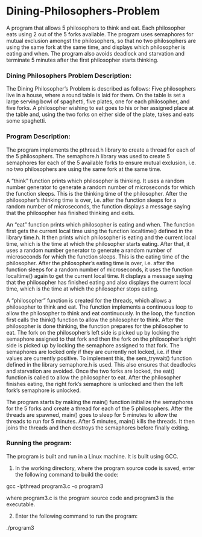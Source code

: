 # Dining-Philosophers-Problem

A program that allows 5 philosophers to think and eat. Each philosopher eats using 2 out of the 5 forks available. The program uses semaphores for mutual exclusion amongst the philosophers, so that no two philosophers are using the same fork at the same time, and displays which philosopher is eating and when. The program also avoids deadlock and starvation and terminate 5 minutes after the first philosopher starts thinking.

### Dining Philosophers Problem Description:

The Dining Philosopher’s Problem is described as follows: Five philosophers live in a house, where a round table is laid for them. On the table is set a large serving bowl of spaghetti, five plates, one for each philosopher, and five forks. A philosopher wishing to eat goes to his or her assigned place at the table and, using the two forks on either side of the plate, takes and eats some spaghetti.

### Program Description:

The program implements the pthread.h library to create a thread for each of the 5 philosophers. The semaphore.h library was used to create 5 semaphores for each of the 5 available forks to ensure mutual exclusion, i.e. no two philosophers are using the same fork at the same time.

A “think” function prints which philosopher is thinking. It uses a random number generator to generate a random number of microseconds for which the function sleeps. This is the thinking time of the philosopher. After the philosopher’s thinking time is over, i.e. after the function sleeps for a random number of microseconds, the function displays a message saying that the philosopher has finished thinking and exits.

An “eat” function prints which philosopher is eating and when. The function first gets the current local time using the function localtime() defined in the library time.h. It then prints which philosopher is eating and the current local time, which is the time at which the philosopher starts eating. After that, it uses a random number generator to generate a random number of microseconds for which the function sleeps. This is the eating time of the philosopher. After the philosopher’s eating time is over, i.e. after the function sleeps for a random number of microseconds, it uses the function localtime() again to get the current local time. It displays a message saying that the philosopher has finished eating and also displays the current local time, which is the time at which the philosopher stops eating.

A “philosopher” function is created for the threads, which allows a philosopher to think and eat. The function implements a continuous loop to allow the philosopher to think and eat continuously. In the loop, the function first calls the think() function to allow the philosopher to think. After the philosopher is done thinking, the function prepares for the philosopher to eat. The fork on the philosopher’s left side is picked up by locking the semaphore assigned to that fork and then the fork on the philosopher’s right side is picked up by locking the semaphore assigned to that fork. The semaphores are locked only if they are currently not locked, i.e. if their values are currently positive. To implement this, the sem_trywait() function defined in the library semaphore.h is used. This also ensures that deadlocks and starvation are avoided. Once the two forks are locked, the eat() function is called to allow the philosopher to eat. After the philosopher finishes eating, the right fork’s semaphore is unlocked and then the left fork’s semaphore is unlocked.

The program starts by making the main() function initialize the semaphores for the 5 forks and create a thread for each of the 5 philosophers. After the threads are spawned, main() goes to sleep for 5 minutes to allow the threads to run for 5 minutes. After 5 minutes, main() kills the threads. It then joins the threads and then destroys the semaphores before finally exiting.

### Running the program:

The program is built and run in a Linux machine. It is built using GCC.

1. In the working directory, where the program source code is saved, enter the following command to build the code:

  gcc -lpthread program3.c -o program3

where program3.c is the program source code and program3 is the executable.

2. Enter the following command to run the program:
  
  ./program3  
